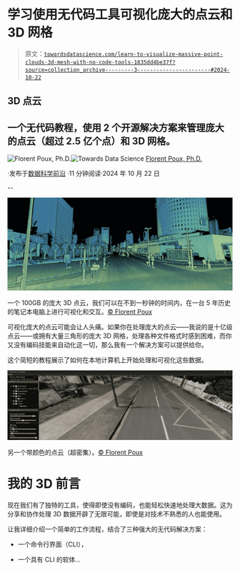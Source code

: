 # 学习使用无代码工具可视化庞大的点云和 3D 网格

> 原文：[`towardsdatascience.com/learn-to-visualize-massive-point-clouds-3d-mesh-with-no-code-tools-1835dd4be37f?source=collection_archive---------3-----------------------#2024-10-22`](https://towardsdatascience.com/learn-to-visualize-massive-point-clouds-3d-mesh-with-no-code-tools-1835dd4be37f?source=collection_archive---------3-----------------------#2024-10-22)

## 3D 点云

## 一个无代码教程，使用 2 个开源解决方案来管理庞大的点云（超过 2.5 亿个点）和 3D 网格。

[](https://medium.com/@florentpoux?source=post_page---byline--1835dd4be37f--------------------------------)![Florent Poux, Ph.D.](https://medium.com/@florentpoux?source=post_page---byline--1835dd4be37f--------------------------------)[](https://towardsdatascience.com/?source=post_page---byline--1835dd4be37f--------------------------------)![Towards Data Science](https://towardsdatascience.com/?source=post_page---byline--1835dd4be37f--------------------------------) [Florent Poux, Ph.D.](https://medium.com/@florentpoux?source=post_page---byline--1835dd4be37f--------------------------------)

·发布于[数据科学前沿](https://towardsdatascience.com/?source=post_page---byline--1835dd4be37f--------------------------------) ·11 分钟阅读·2024 年 10 月 22 日

--

![](img/0ce85679d4edb43e5ad1c4bff2a57117.png)

一个 100GB 的庞大 3D 点云，我们可以在不到一秒钟的时间内，在一台 5 年历史的笔记本电脑上进行可视化和交互。[© Florent Poux](https://learngeodata.eu/)

可视化庞大的点云可能会让人头痛。如果你在处理庞大的点云——我说的是十亿级点云——或拥有大量三角形的庞大 3D 网格，处理各种文件格式时感到困难，而你又没有编码技能来自动化这一切，那么我有一个解决方案可以提供给你。

这个简短的教程展示了如何在本地计算机上开始处理和可视化这些数据。

![](img/48c991fa56cdce61cd95bd3ac8be7d16.png)

另一个带颜色的点云（超密集）。[© Florent Poux](https://learngeodata.eu/)

# 我的 3D 前言

现在我们有了独特的工具，使得即使没有编码，也能轻松快速地处理大数据。这为分享和协作处理 3D 数据开辟了无限可能，即使是对技术不熟悉的人也能使用。

让我详细介绍一个简单的工作流程，结合了三种强大的无代码解决方案：

+   一个命令行界面（CLI），

+   一个具有 CLI 的软体…
